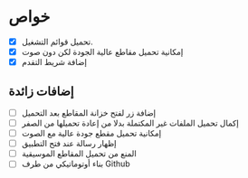# خواص

- [x] تحميل قوائم التشغيل.
- [x] إمكانية تحميل مقاطع عالية الجودة لكن دون صوت
- [x] إضافة شريط التقدم

## إضافات زائدة

- [ ] إضافة زر لفتح خزانة المقاطع بعد التحميل
- [ ] إكمال تحميل الملفات غير المكتملة بدلا من إعادة تحميلها من الصفر
- [ ] إمكانية تحميل مقطع جودة عالية مع الصوت
- [ ] إظهار رسالة عند فتح التطبيق
- [ ] المنع من تحميل المقاطع الموسيقية
- [ ] بناء أوتوماتيكي من طرف Github
